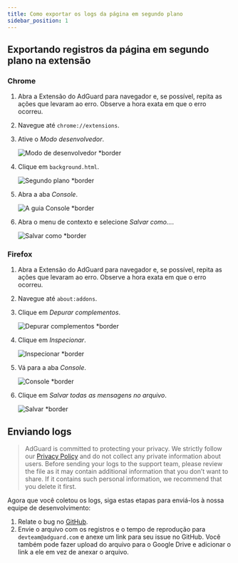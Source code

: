 ```yaml
---
title: Como exportar os logs da página em segundo plano
sidebar_position: 1
---
```


## Exportando registros da página em segundo plano na extensão

### Chrome

1. Abra a Extensão do AdGuard para navegador e, se possível, repita as ações que levaram ao erro. Observe a hora exata em que o erro ocorreu.

2. Navegue até `chrome://extensions`.

3. Ative o _Modo desenvolvedor_.

   ![Modo de desenvolvedor \*border](https://cdn.adguardvpn.com/content/kb/ad_blocker/browser_extension/developer_mode1.png)

4. Clique em `background.html`.

   ![Segundo plano \*border](https://cdn.adguardvpn.com/content/kb/ad_blocker/browser_extension/background1.png)

5. Abra a aba _Console_.

   ![A guia Console \*border](https://cdn.adguardvpn.com/content/kb/vpn/browser_extension/console.png)

6. Abra o menu de contexto e selecione _Salvar como…_.

   ![Salvar como \*border](https://cdn.adguardvpn.com/content/kb/vpn/browser_extension/save.png)

### Firefox

1. Abra a Extensão do AdGuard para navegador e, se possível, repita as ações que levaram ao erro. Observe a hora exata em que o erro ocorreu.

2. Navegue até `about:addons`.

3. Clique em _Depurar complementos_.

   ![Depurar complementos \*border](https://cdn.adguardvpn.com/content/kb/vpn/browser_extension/add-ons.png)

4. Clique em _Inspecionar_.

   ![Inspecionar \*border](https://cdn.adguardvpn.com/content/kb/vpn/browser_extension/inspect.png)

5. Vá para a aba _Console_.

   ![Console \*border](https://cdn.adguardvpn.com/content/kb/vpn/browser_extension/ff_console.png)

6. Clique em _Salvar todas as mensagens no arquivo_.

   ![Salvar \*border](https://cdn.adguardvpn.com/content/kb/vpn/browser_extension/save-to-file.png)

## Enviando logs

> AdGuard is committed to protecting your privacy. We strictly follow our [Privacy Policy](https://adguard.com/en/privacy/browser-extension.html) and do not collect any private information about users. Before sending your logs to the support team, please review the file as it may contain additional information that you don’t want to share. If it contains such personal information, we recommend that you delete it first.

Agora que você coletou os logs, siga estas etapas para enviá-los à nossa equipe de desenvolvimento:

1. Relate o bug no [GitHub](https://github.com/AdguardTeam/AdguardBrowserExtension/issues/new/choose).
2. Envie o arquivo com os registros e o tempo de reprodução para `devteam@adguard.com` e anexe um link para seu issue no GitHub. Você também pode fazer upload do arquivo para o Google Drive e adicionar o link a ele em vez de anexar o arquivo.
